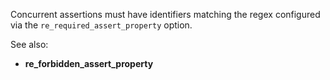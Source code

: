 Concurrent assertions must have identifiers matching the regex configured via
the `re_required_assert_property` option.

See also:

- **re_forbidden_assert_property**
